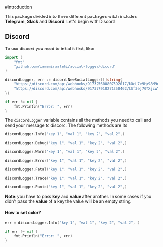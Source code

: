 #introduction

This package divided into three different packages witch includes **Telegram**, **Slack** and **Discord**. Let's begin with Discord

## Discord

To use discord you need to initial it first, like:

```go
import (
    "fmt"
    "github.com/iamamirsalehi/social-logger/dicord"
)

discordLogger, err := dicord.NewSocialLogger([]string{
    "https://discord.com/api/webhooks/917325600807592017/ROcL7e9Hp98M9nIZ-byGZoSNyKQ6kTmCViF5GC8re4Xej_k7GdGu9EJ3CREE4GnIsyTQ",
    "https://discord.com/api/webhooks/917377910271250462/kSf3ej70YXjcwYcM08dBsUPfbBkqEwJ1nNbmHTyX3DbniLlmrzjY7us8W-QWhjqDEpg7",
})

if err != nil {
    fmt.Println("Error: ", err)
}
```
The ``discordLogger`` variable contains all the methods you need to call and send your message to discord. The following methods are its

```go
discordLogger.Info("key 1", "val 1", "key 2", "val 2",)

discordLogger.Debug("key 1", "val 1", "key 2", "val 2",) 

discordLogger.Warn("key 1", "val 1", "key 2", "val 2",) 

discordLogger.Error("key 1", "val 1", "key 2", "val 2",) 

discordLogger.Fatal("key 1", "val 1", "key 2", "val 2",) 

discordLogger.Trace("key 1", "val 1", "key 2", "val 2",) 

discordLogger.Panic("key 1", "val 1", "key 2", "val 2",) 
```

**Note**: you have to pass **key** and **value** after another. In some cases if you didn't pass the **value** of a key the value will be an empty string.
#### How to set color?

```go
err = discordLogger.Info("key 1", "val 1", "key 2", "val 2", )

if err != nil {
	fmt.Println("Error: ", err)
}
```